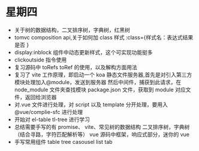 # 星期四
- 关于树的数据结构，二叉排序树，字典树，红黑树
- tomvc composition api,关于如何加 class 样式 :class={样式名：表达式结果是否 }
- display:inblock 组件中动态更新样式，这个可实现功能挺多
- clickoutside 指令使用
- 复习源码中 toRefs toRef 的使用，以及解构方面用法
- 复习了 vite 工作原理，即启动一个 koa 静态文件服务器,首先是对引入第三方模块处理加入@module，发送到服务器 然后中间件，捕获到此请求，在 node_module 文件夹查找模块 package.json 文件，获取到 module 对应文件，返回给浏览器
- 对.vue 文件进行处理，对 script 以及 template 分开处理，要用入@vue/complie-sfc 进行处理
- 开始对 el-table tl-tree 进行学习
- 总结需要手写的有 promise、 vite、常见树的数据结构 二叉排序树，字典树 （结合寻路，字符匹配解析等）
  vue 源码中框架，响应式部分，迷你的 vue  
- 手写常用组件 table tree casousel list tab
